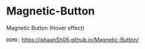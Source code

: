 # Magnetic-Button
Magnetic Button (Hover effect)


<code>DEMO:</code> <a href="https://ishaanSh06.github.io/Magnetic-Button/" target="_blank">https://ishaanSh06.github.io/Magnetic-Button/</a>

